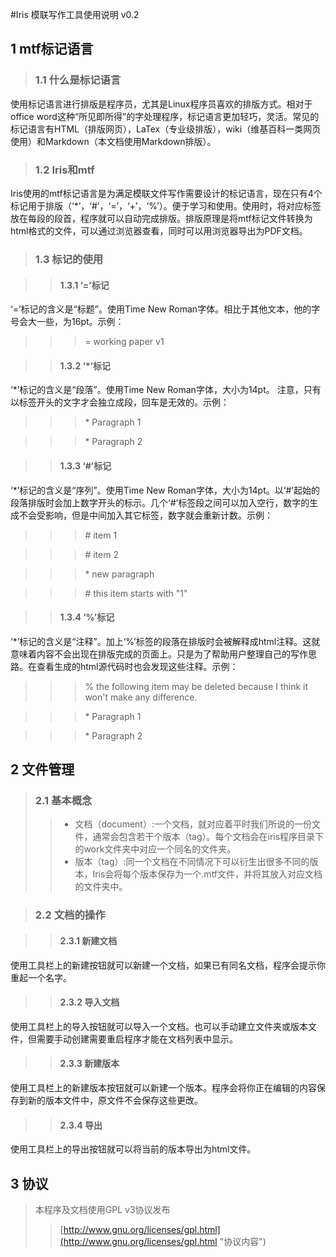 #Iris 模联写作工具使用说明 v0.2 

## 1 mtf标记语言 ##

>### 1.1 什么是标记语言 ###
使用标记语言进行排版是程序员，尤其是Linux程序员喜欢的排版方式。相对于office word这种“所见即所得”的字处理程序，标记语言更加轻巧，灵活。常见的标记语言有HTML（排版网页），LaTex（专业级排版），wiki（维基百科一类网页使用）和Markdown（本文档使用Markdown排版）。

>### 1.2 Iris和mtf ###
Iris使用的mtf标记语言是为满足模联文件写作需要设计的标记语言，现在只有4个标记用于排版（‘*’，‘#’，‘=’，‘+’，‘%’）。便于学习和使用。使用时，将对应标签放在每段的段首，程序就可以自动完成排版。排版原理是将mtf标记文件转换为html格式的文件，可以通过浏览器查看，同时可以用浏览器导出为PDF文档。

>### 1.3 标记的使用 ###

>>#### 1.3.1 ‘=’标记 ####
‘=’标记的含义是“标题”。使用Time New Roman字体。相比于其他文本，他的字号会大一些，为16pt。示例：
>>> = working paper v1

>>#### 1.3.2 ‘*’标记 ####
‘*’标记的含义是“段落”。使用Time New Roman字体，大小为14pt。 注意，只有以标签开头的文字才会独立成段，回车是无效的。示例：
>>> \* Paragraph 1

>>> \* Paragraph 2

>>#### 1.3.3 ‘#’标记 ####
‘*’标记的含义是“序列”。使用Time New Roman字体，大小为14pt。以‘#’起始的段落排版时会加上数字开头的标示。几个‘#’标签段之间可以加入空行，数字的生成不会受影响，但是中间加入其它标签，数字就会重新计数。示例：
>>> \# item 1

>>> \# item 2

>>> \* new paragraph

>>> \# this item starts with "1"

>>#### 1.3.4 ‘%’标记 ####
‘*’标记的含义是“注释”。加上‘%’标签的段落在排版时会被解释成html注释。这就意味着内容不会出现在排版完成的页面上。只是为了帮助用户整理自己的写作思路。在查看生成的html源代码时也会发现这些注释。示例：
>>> \% the following item may be deleted because I think it won't make any difference. 

>>> \* Paragraph 1

>>> \* Paragraph 2

## 2 文件管理 ##

>### 2.1 基本概念 ###
>>+ 文档（document）:一个文档，就对应着平时我们所说的一份文件，通常会包含若干个版本（tag）。每个文档会在iris程序目录下的work文件夹中对应一个同名的文件夹。
>>+ 版本（tag）:同一个文档在不同情况下可以衍生出很多不同的版本，Iris会将每个版本保存为一个.mtf文件，并将其放入对应文档的文件夹中。
   
>### 2.2 文档的操作 ###

>>#### 2.3.1 新建文档
使用工具栏上的新建按钮就可以新建一个文档，如果已有同名文档，程序会提示你重起一个名字。

>>#### 2.3.2 导入文档
使用工具栏上的导入按钮就可以导入一个文档。也可以手动建立文件夹或版本文件，但需要手动创建需要重启程序才能在文档列表中显示。

>>#### 2.3.3 新建版本
使用工具栏上的新建版本按钮就可以新建一个版本。程序会将你正在编辑的内容保存到新的版本文件中，原文件不会保存这些更改。

>>#### 2.3.4 导出
使用工具栏上的导出按钮就可以将当前的版本导出为html文件。

## 3 协议 ## 
>本程序及文档使用GPL v3协议发布
>>[http://www.gnu.org/licenses/gpl.html](http://www.gnu.org/licenses/gpl.html "协议内容")

